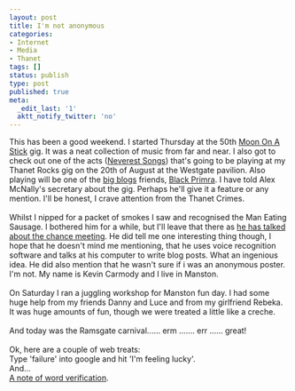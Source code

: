 ```yaml
---
layout: post
title: I'm not anonymous
categories:
- Internet
- Media
- Thanet
tags: []
status: publish
type: post
published: true
meta:
  _edit_last: '1'
  aktt_notify_twitter: 'no'
---
```

This has been a good weekend. I started Thursday at the 50th <a href="http://www.myspace.com/moononastickgigs">Moon On A Stick</a> gig. It was a neat collection of music from far and near. I also got to check out one of the acts (<a href="http://www.myspace.com/neverestsongs">Neverest Songs</a>) that's going to be playing at my Thanet Rocks gig on the 20th of August at the Westgate pavilion. Also playing will be one of the <a href="http://ademblog.blogspot.com/">big blogs</a> friends, <a href="http://myspace.com/blackprimra">Black Primra</a>. I have told Alex McNally's secretary about the gig. Perhaps he'll give it a feature or any mention. I'll be honest, I crave attention from the Thanet Crimes.<br /><br />Whilst I nipped for a packet of smokes I saw and recognised the Man Eating Sausage. I bothered him for a while, but I'll leave that there as <a href="http://bignewsmargate.blogspot.com/2006/07/chance-meeting-results-in-accidental.html">he has talked about the chance meeting</a>. He did tell me one interesting thing though, I hope that he doesn't mind me mentioning, that he uses voice recognition software and talks at his computer to write blog posts. What an ingenious idea. He did also mention that he wasn't sure if i was an anonymous poster. I'm not. My name is Kevin Carmody and I live in Manston.<br /><br />On Saturday I ran a juggling workshop for Manston fun day. I had some huge help from my friends Danny and Luce and from my girlfriend Rebeka. It was huge amounts of fun, though we were treated a little like a creche.<br /><br />And today was the Ramsgate carnival...... erm ....... err ...... great!<br /><br />Ok, here are a couple of web treats:<br />Type 'failure' into google and hit 'I'm feeling lucky'.<br />And...<br /><a href="http://www.oonagi.co.uk/thanetrocks/e107_plugins/forum/forum_viewtopic.php?14509.post">A note of word verification</a>.
